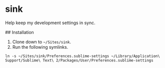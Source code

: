# sink

Help keep my development settings in sync.

## Installation

1. Clone down to `~/Sites/sink`.
2. Run the following symlinks.

```
ln -s ~/Sites/sink/Preferences.sublime-settings ~/Library/Application\ Support/Sublime\ Text\ 2/Packages/User/Preferences.sublime-settings
```
